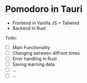 # Pomodoro in Tauri

* Frontend in Vanilla JS + Tailwind
* Backend in Rust

Todo:

* [ ] Main Functionality
* [ ] Changing between diffrent times
* [ ] Error handling in Rust
* [ ] Saving learning data
* [ ] ...
* [ ] ...
